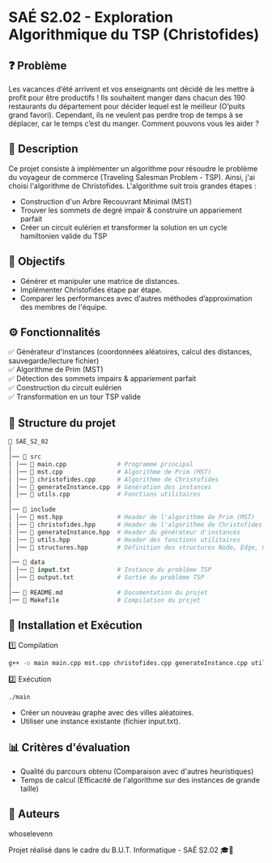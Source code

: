 # SAÉ S2.02 - Exploration Algorithmique du TSP (Christofides)

## ❓ Problème
Les vacances d’été arrivent et vos enseignants ont décidé de les mettre à
profit pour être productifs ! Ils souhaitent manger dans chacun des 190
restaurants du département pour décider lequel est le meilleur (O’puits
grand favori). Cependant, ils ne veulent pas perdre trop de temps à se
déplacer, car le temps c’est du manger. Comment pouvons vous les aider ?

## 📝 Description
Ce projet consiste à implémenter un algorithme pour résoudre le problème du voyageur de commerce (Traveling Salesman Problem - TSP). Ainsi, j'ai choisi l'algorithme de Christofides.
L'algorithme suit trois grandes étapes :

- Construction d'un Arbre Recouvrant Minimal (MST)
- Trouver les sommets de degré impair & construire un appariement parfait
- Créer un circuit eulérien et transformer la solution en un cycle hamiltonien valide du TSP

## 🎯 Objectifs
- Générer et manipuler une matrice de distances.
- Implémenter Christofides étape par étape.
- Comparer les performances avec d'autres méthodes d’approximation des membres de l'équipe.

## ⚙️ Fonctionnalités
✅ Générateur d'instances (coordonnées aléatoires, calcul des distances, sauvegarde/lecture fichier)  
✅ Algorithme de Prim (MST)  
✅ Détection des sommets impairs & appariement parfait  
✅ Construction du circuit eulérien  
✅ Transformation en un tour TSP valide  

## 📂 Structure du projet
```graphql
📁 SAÉ_S2_02
│
│── 📁 src
│ │── 📄 main.cpp              # Programme principal
│ │── 📄 mst.cpp               # Algorithme de Prim (MST)
│ │── 📄 christofides.cpp      # Algorithme de Christofides
│ │── 📄 generateInstance.cpp  # Génération des instances
│ │── 📄 utils.cpp             # Fonctions utilitaires
│
│── 📁 include
│ │── 📄 mst.hpp               # Header de l'algorithme de Prim (MST)
│ │── 📄 christofides.hpp      # Header de l'algorithme de Christofides
│ │── 📄 generateInstance.hpp  # Header du générateur d'instances
│ │── 📄 utils.hpp             # Header des fonctions utilitaires
│ │── 📄 structures.hpp        # Définition des structures Node, Edge, Compare
│
│── 📁 data
│ │── 📄 input.txt             # Instance du problème TSP
│ │── 📄 output.txt            # Sortie du problème TSP
│
│── 📄 README.md               # Documentation du projet
│── 📄 Makefile                # Compilation du projet
```

## 🚀 Installation et Exécution
1️⃣ Compilation
```bash
g++ -o main main.cpp mst.cpp christofides.cpp generateInstance.cpp utils.cpp
```

2️⃣ Exécution
```bash
./main
```

- Créer un nouveau graphe avec des villes aléatoires.
- Utiliser une instance existante (fichier input.txt).

## 📊 Critères d'évaluation
- Qualité du parcours obtenu (Comparaison avec d'autres heuristiques)
- Temps de calcul (Efficacité de l'algorithme sur des instances de grande taille)

## 👥 Auteurs
whoselevenn  

Projet réalisé dans le cadre du B.U.T. Informatique - SAÉ S2.02 🎓🚀
